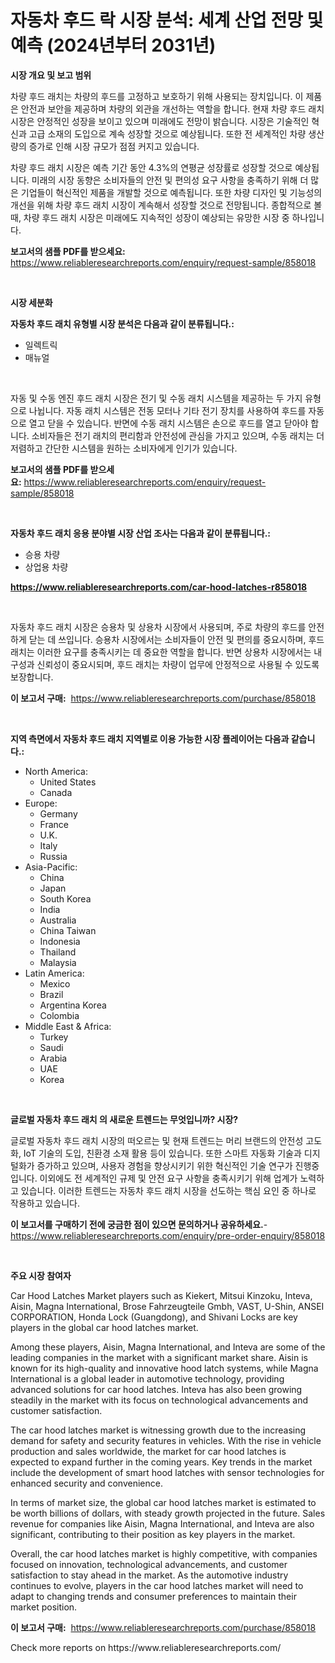 <p><h1>자동차 후드 락 시장 분석: 세계 산업 전망 및 예측 (2024년부터 2031년)</h1></p><p><strong>시장 개요 및 보고 범위</strong></p>
<p><p>차량 후드 래치는 차량의 후드를 고정하고 보호하기 위해 사용되는 장치입니다. 이 제품은 안전과 보안을 제공하며 차량의 외관을 개선하는 역할을 합니다. 현재 차량 후드 래치 시장은 안정적인 성장을 보이고 있으며 미래에도 전망이 밝습니다. 시장은 기술적인 혁신과 고급 소재의 도입으로 계속 성장할 것으로 예상됩니다. 또한 전 세계적인 차량 생산량의 증가로 인해 시장 규모가 점점 커지고 있습니다.</p><p>차량 후드 래치 시장은 예측 기간 동안 4.3%의 연평균 성장률로 성장할 것으로 예상됩니다. 미래의 시장 동향은 소비자들의 안전 및 편의성 요구 사항을 충족하기 위해 더 많은 기업들이 혁신적인 제품을 개발할 것으로 예측됩니다. 또한 차량 디자인 및 기능성의 개선을 위해 차량 후드 래치 시장이 계속해서 성장할 것으로 전망됩니다. 종합적으로 볼 때, 차량 후드 래치 시장은 미래에도 지속적인 성장이 예상되는 유망한 시장 중 하나입니다.</p></p>
<p><strong>보고서의 샘플 PDF를 받으세요:</strong> <a href="https://www.reliableresearchreports.com/enquiry/request-sample/858018">https://www.reliableresearchreports.com/enquiry/request-sample/858018</a></p>
<p>&nbsp;</p>
<p><strong>시장 세분화</strong></p>
<p><strong>자동차 후드 래치 유형별 시장 분석은 다음과 같이 분류됩니다.:</strong></p>
<p><ul><li>일렉트릭</li><li>매뉴얼</li></ul></p>
<p>&nbsp;</p>
<p><p>자동 및 수동 엔진 후드 래치 시장은 전기 및 수동 래치 시스템을 제공하는 두 가지 유형으로 나뉩니다. 자동 래치 시스템은 전동 모터나 기타 전기 장치를 사용하여 후드를 자동으로 열고 닫을 수 있습니다. 반면에 수동 래치 시스템은 손으로 후드를 열고 닫아야 합니다. 소비자들은 전기 래치의 편리함과 안전성에 관심을 가지고 있으며, 수동 래치는 더 저렴하고 간단한 시스템을 원하는 소비자에게 인기가 있습니다.</p></p>
<p><strong>보고서의 샘플 PDF를 받으세요:</strong>&nbsp;<a href="https://www.reliableresearchreports.com/enquiry/request-sample/858018">https://www.reliableresearchreports.com/enquiry/request-sample/858018</a></p>
<p>&nbsp;</p>
<p><strong> 자동차 후드 래치 응용 분야별 시장 산업 조사는 다음과 같이 분류됩니다.:</strong></p>
<p><ul><li>승용 차량</li><li>상업용 차량</li></ul></p>
<p><strong><a href="https://www.reliableresearchreports.com/car-hood-latches-r858018">https://www.reliableresearchreports.com/car-hood-latches-r858018</a></strong></p>
<p>&nbsp;</p>
<p><p>자동차 후드 래치 시장은 승용차 및 상용차 시장에서 사용되며, 주로 차량의 후드를 안전하게 닫는 데 쓰입니다. 승용차 시장에서는 소비자들이 안전 및 편의를 중요시하며, 후드 래치는 이러한 요구를 충족시키는 데 중요한 역할을 합니다. 반면 상용차 시장에서는 내구성과 신뢰성이 중요시되며, 후드 래치는 차량이 업무에 안정적으로 사용될 수 있도록 보장합니다.</p></p>
<p><strong>이 보고서 구매:</strong>&nbsp; <a href="https://www.reliableresearchreports.com/purchase/858018">https://www.reliableresearchreports.com/purchase/858018</a></p>
<p>&nbsp;</p>
<p><strong>지역 측면에서 자동차 후드 래치 지역별로 이용 가능한 시장 플레이어는 다음과 같습니다.:</strong></p>
<p><ul>
    <li>
        North America:
        <ul>
            <li>United States</li>
            <li>Canada</li>
        </ul>
    </li>
    <li>
        Europe:
        <ul>
            <li>Germany</li>
            <li>France</li>
            <li>U.K.</li>
            <li>Italy</li>
            <li>Russia</li>
        </ul>
    </li>
    <li>
        Asia-Pacific:
        <ul>
            <li>China</li>
            <li>Japan</li>
            <li>South Korea</li>
            <li>India</li>
            <li>Australia</li>
            <li>China Taiwan</li>
            <li>Indonesia</li>
            <li>Thailand</li>
            <li>Malaysia</li>
        </ul>
    </li>
    <li>
        Latin America:
        <ul>
            <li>Mexico</li>
            <li>Brazil</li>
            <li>Argentina Korea</li>
            <li>Colombia</li>
        </ul>
    </li>
    <li>
        Middle East & Africa:
        <ul>
            <li>Turkey</li>
            <li>Saudi</li>
            <li>Arabia</li>
            <li>UAE</li>
            <li>Korea</li>
        </ul>
    </li>
    </ul></p>
<p>&nbsp;</p>
<p><strong>글로벌 자동차 후드 래치 의 새로운 트렌드는 무엇입니까? 시장?</strong></p>
<p><p>글로벌 자동차 후드 래치 시장의 떠오르는 및 현재 트렌드는 머리 브랜드의 안전성 고도화, IoT 기술의 도입, 친환경 소재 활용 등이 있습니다. 또한 스마트 자동화 기술과 디지털화가 증가하고 있으며, 사용자 경험을 향상시키기 위한 혁신적인 기술 연구가 진행중입니다. 이외에도 전 세계적인 규제 및 안전 요구 사항을 충족시키기 위해 업계가 노력하고 있습니다. 이러한 트렌드는 자동차 후드 래치 시장을 선도하는 핵심 요인 중 하나로 작용하고 있습니다.</p></p>
<p><strong>이 보고서를 구매하기 전에 궁금한 점이 있으면 문의하거나 공유하세요.</strong>- <a href="https://www.reliableresearchreports.com/enquiry/pre-order-enquiry/858018">https://www.reliableresearchreports.com/enquiry/pre-order-enquiry/858018</a></p>
<p>&nbsp;</p>
<p><strong>주요 시장 참여자</strong></p>
<p><p>Car Hood Latches Market players such as Kiekert, Mitsui Kinzoku, Inteva, Aisin, Magna International, Brose Fahrzeugteile Gmbh, VAST, U-Shin, ANSEI CORPORATION, Honda Lock (Guangdong), and Shivani Locks are key players in the global car hood latches market.</p><p>Among these players, Aisin, Magna International, and Inteva are some of the leading companies in the market with a significant market share. Aisin is known for its high-quality and innovative hood latch systems, while Magna International is a global leader in automotive technology, providing advanced solutions for car hood latches. Inteva has also been growing steadily in the market with its focus on technological advancements and customer satisfaction.</p><p>The car hood latches market is witnessing growth due to the increasing demand for safety and security features in vehicles. With the rise in vehicle production and sales worldwide, the market for car hood latches is expected to expand further in the coming years. Key trends in the market include the development of smart hood latches with sensor technologies for enhanced security and convenience.</p><p>In terms of market size, the global car hood latches market is estimated to be worth billions of dollars, with steady growth projected in the future. Sales revenue for companies like Aisin, Magna International, and Inteva are also significant, contributing to their position as key players in the market.</p><p>Overall, the car hood latches market is highly competitive, with companies focused on innovation, technological advancements, and customer satisfaction to stay ahead in the market. As the automotive industry continues to evolve, players in the car hood latches market will need to adapt to changing trends and consumer preferences to maintain their market position.</p></p>
<p><strong>이 보고서 구매:</strong>&nbsp;&nbsp;<a href="https://www.reliableresearchreports.com/purchase/858018">https://www.reliableresearchreports.com/purchase/858018</a></p>
<p>Check more reports on https://www.reliableresearchreports.com/</p>
